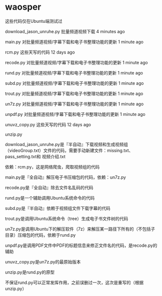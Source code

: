 # waosper
这些代码仅在Ubuntu端测试过

download_jason_unruhe.py 	批量频道视频下载 	4 minutes ago

main.py 	对批量频道视频/字幕下载和电子书整理功能的更新 	1 minute ago

rcm.py 	这些天写的代码 	12 days ago

recode.py 	对批量频道视频/字幕下载和电子书整理功能的更新 	1 minute ago

rund.py 	对批量频道视频/字幕下载和电子书整理功能的更新 	1 minute ago

subd.py 	对批量频道视频/字幕下载和电子书整理功能的更新 	1 minute ago

trout.py 	对批量频道视频/字幕下载和电子书整理功能的更新 	1 minute ago

un7z.py 	对批量频道视频/字幕下载和电子书整理功能的更新 	1 minute ago

unpdf.py 	对批量频道视频/字幕下载和电子书整理功能的更新 	1 minute ago

unuvz_copy.py 	这些天写的代码 	12 days ago

unzip.py

download_jason_unruhe.py是『半自动』下载视频和生成视频组（videoGroup.txt）文件的代码，需要手动新建文件：missing.txt、pass_setting.txt和 视频介绍.txt

依赖：rcm.py，这是网络爬虫，爬取视频组的代码

main.py是『全自动』解压电子书压缩包的代码，依赖：un7z.py

recode.py是『全自动』除去文件名乱码的代码

rund.py是一个辅助调用Ubuntu系统命令的代码

subd.py是『半自动』依赖于视频组文件下载字幕的代码

trout.py是调用Ubuntu系统命令（tree）生成电子书文件树的代码

un7z.py是调用Ubuntu下的解压软件（7z）来解压某一路径下所有的（不包括子目录）压缩包的代码，依赖于rund.py

unpdf.py是调用PDF文件中PDF的标题信息来修正文件名的代码，是recode.py的辅助

unuvz_copy.py是un7z.py的最原始版本

unzip.py是rund.py的原型

不保证rund.py可以正常发挥作用，之前误删过一次，这次是重写的（根据unzip.py）
